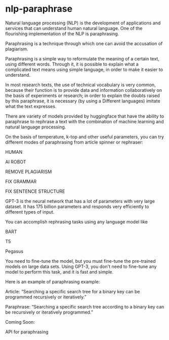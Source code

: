 # nlp-paraphrase
Natural language processing (NLP) is the development of applications and services that can understand human natural language. One of the flourishing implementation of the NLP is paraphrasing. 

Paraphrasing is a technique through which one can avoid the accusation of plagiarism. 

Paraphrasing is a simple way to reformulate the meaning of a certain text, using different words. Through it, it is possible to explain what a complicated text means using simple language, in order to make it easier to understand. 

In most research texts, the use of technical vocabulary is very common, because their function is to provide data and information collaboratively on the basis of experiments or research; in order to explain the doubts raised by this paraphrase, it is necessary (by using a Different languages) imitate what the text expresses. 

There are variety of models provided by huggingface that have the ability to paraphrase to rephrase a text with the combination of machine learning and natural language processing.  

On the basis of temperature, k-top and other useful parameters, you can try different modes of paraphrasing from article spinner or rephraser: 

HUMAN 

AI ROBOT 

REMOVE PLAGIARISM 

FIX GRAMMAR 

FIX SENTENCE STRUCTURE 

GPT-3 is the neural network that has a lot of parameters with very large dataset. It has 175 billion parameters and responds very efficiently to different types of input. 

You can accomplish rephrasing tasks using any language model like 

BART 

T5 

Pegasus 

You need to fine-tune the model, but you must fine-tune the pre-trained models on large data sets. Using GPT-3, you don't need to fine-tune any model to perform this task, and it is fast and simple. 

Here is an example of paraphrasing example: 

Article: “Searching a specific search tree for a binary key can be programmed recursively or iteratively.” 

Paraphrase: “Searching a specific search tree according to a binary key can be recursively or iteratively programmed.” 

Coming Soon: 

API for paraphrasing 

 
